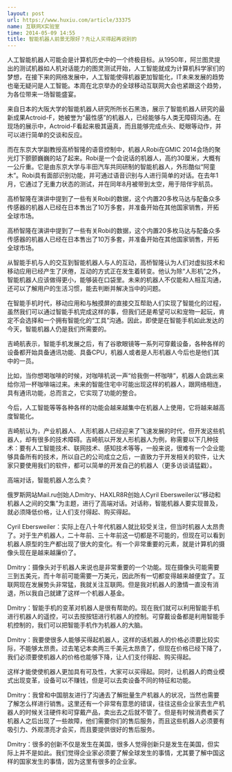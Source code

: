 ```yaml
---
layout: post
url: https://www.huxiu.com/article/33375
name: 互联网X实验室
time: 2014-05-09 14:55
title: 智能机器人前景无限好？先让人买得起再说别的
---
```

人工智能机器人可能会是计算机历史中的一个终极目标。从1950年，阿兰图灵提出的测试机器如人机对话能力的图灵测试开始，人工智能就成为计算机科学家们的梦想，在接下来的网络发展中，人工智能使得机器更加智能化，IT未来发展的趋势也毫无疑问是人工智能。本周在北京举办的全球移动互联网大会也紧跟这个趋势，为各位带来一场智能盛宴。

来自日本的大阪大学的智能机器人研究所所长石黑浩，展示了智能机器人研究的最新成果Actroid-F，她被誉为“最性感”的机器人，已经能够与人类无障碍沟通。在现场的展示中，Actroid-F看起来极其逼真，而且能够完成点头、眨眼等动作，并可以进行简单的交谈和反应。

而在东京大学副教授高桥智隆的语音控制中，机器人Robi在GMIC 2014会场的聚光灯下颤颤巍巍的站了起来。Robi是一个会说话的机器人，高约30厘米，大概有一公斤重。它是由东京大学与丰田汽车共同研制的智能机器人，外形酷似“阿童木”。Robi具有面部识别功能，并可通过语音识别与人进行简单的对话。在去年1月，它通过了无重力状态的测试，并在同年8月被带到太空，用于陪伴宇航员。

高桥智隆在演讲中提到了一些有关Robi的数据，这个内置20多枚马达与配备众多传感器的机器人已经在日本售出了10万多套，并准备开始在其他国家销售，开拓全球市场。

高桥智隆在演讲中提到了一些有关Robi的数据，这个内置20多枚马达与配备众多传感器的机器人已经在日本售出了10万多套，并准备开始在其他国家销售，开拓全球市场。

从智能手机与人的交互到智能机器人与人的互动，高桥智隆认为人们对虚拟技术和移动应用已经产生了厌倦，互动的方式正在发生着转变。他认为除“人形机”之外，智能机器人应该做得更小，能够装在口袋里。未来的机器人不仅能和人相互沟通，还可以了解用户的生活习惯，能去判断并解决当中的问题。

在智能手机时代，移动应用和与触摸屏的直接交互帮助人们实现了智能化的过程，虽然我们可以通过智能手机完成这样的事，但我们还是希望可以和宠物一起玩，肯定不会选择和一个拥有智能化的“工具”沟通。因此，即使是在智能手机如此发达的今天，智能机器人仍是我们所需要的。

吉崎航表示，智能手机发展之后，有了谷歌眼镜等一系列可穿戴设备，各种各样的设备都开始具备通讯功能、具备CPU，机器人或者是人形机器人今后也是他们其中的一员。

比如，当你想喝咖啡的时候，对咖啡机说一声“给我倒一杯咖啡”，机器人会跳出来给你沏一杯咖啡端过来。未来的智能住宅中可能出现这样的机器人，跟网络相连，具有通讯功能，总而言之，它实现了功能的整合。

今后，人工智能等等各种各样的功能会越来越集中在机器人上使用，它将越来越高度智能化。

吉崎航认为，产业机器人、人形机器人已经迎来了飞速发展的时代，但开发这些机器人，却有很多的技术障碍。吉崎航以开发人形机器人为例，称需要以下几种技术：要有人工智能技术、联网技术、感知技术等等，一般来说，很难有一个企业能够具备所有的技术，所以自己的公司成立之后，一直致力于开发相关的软件，让大家只要使用我们的软件，都可以简单的开发自己的机器人（更多访谈请猛戳）。

高端对话，智能机器人怎么卖？

俄罗斯网站Mail.ru创始人Dmitry、HAXLR8R创始人Cyril Ebersweiler以“移动和机器人之间的交集”为主题，进行了高端对话。对话称，智能机器人要实现普及，就必须降低价格，让人们支付得起、购买得起。

Cyril Ebersweiler：实际上在八十年代机器人就比较受关注，但当时机器人太昂贵了。对于生产机器人，二十年前、三十年前这一切都是不可能的，但现在可以看到机器人原型的生产都出现了很大的变化。有一个非常重要的元素，就是计算机的摄像头现在是越来越廉价了。

Dmitry：摄像头对于机器人来说也是非常重要的一个功能。现在摄像头可能需要三到五美元，而十年前可能需要一万美元，因此所有一切都变得越来越便宜了。互联网现在发展势头非常猛，我就关注互联网。但是我对机器人的激情一直没有消退，所以我自己就建了这样一个机器人基金。

Dmitry：智能手机的变革对机器人是很有帮助的。现在我们就可以利用智能手机进行机器人的遥控，可以去按按钮进行机器人的控制。可穿戴设备都是利用智能手机控制的，我们可以把智能手机作为机器人的大脑。

Dmitry：我要使很多人能够买得起机器人，这样的话机器人的价格必须要比较实际，不能够太昂贵。过去笔记本卖两三千美元太昂贵了，但现在价格已经下降了，我们必须要使机器人的价格也能够下降，让人们支付得起、购买得起。

这样才能使使机器人更加具有可及性，大家可以买得起。同时，让机器人的商业模式出现变革，设备可以不赚钱，但是可以去卖设备不同的特征和功能。

Dmitry：我曾和中国朋友进行了沟通去了解批量生产机器人的状况，当然也需要了解怎么样进行销售。这里还有一个非常有意思的错误，往往这些企业家去生产机器人的时候关注硬件和可穿戴产品，卖出去之后就不管了。但是有时候消费者买了机器人之后出现了一些故障，他们需要你们的售后服务，而且这些机器人必须要有吸引力、外观漂亮才会买，而且要提供很好的售后服务。

Dmitry：很多的创新不仅是发生在美国，很多人觉得创新只是发生在美国，但实际上并不是如此。我们觉得企业家必须要了解全球发生的事情，尤其要了解中国这样的国家发生的事情，因为这里有很多的企业家。

